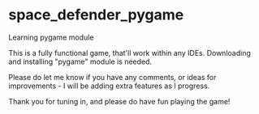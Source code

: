 # space_defender_pygame
Learning pygame module

This is a fully functional game, that'll work within any IDEs.
Downloading and installing "pygame" module is needed.

Please do let me know if you have any comments, or ideas for improvements - I will be adding extra features as I progress.

Thank you for tuning in, and please do have fun playing the game!
